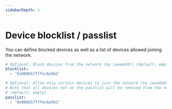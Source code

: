 ```yaml
---
sidebarDepth: 1
---
```


# Device blocklist / passlist

You can define blocked devices as well as a list of devices allowed joining the network.

```yaml
# Optional: Block devices from the network (by ieeeAddr) (default: empty)
blocklist:
  - '0x000b57fffec6a5b2'

# Optional: Allow only certain devices to join the network (by ieeeAddr)
# Note that all devices not on the passlist will be removed from the network!
# (default: empty)
passlist:
  - '0x000b57fffec6a5b3'
```
